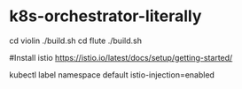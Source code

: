 # k8s-orchestrator-literally
cd violin
./build.sh
cd flute
./build.sh

#Install istio
https://istio.io/latest/docs/setup/getting-started/

kubectl label namespace default istio-injection=enabled
